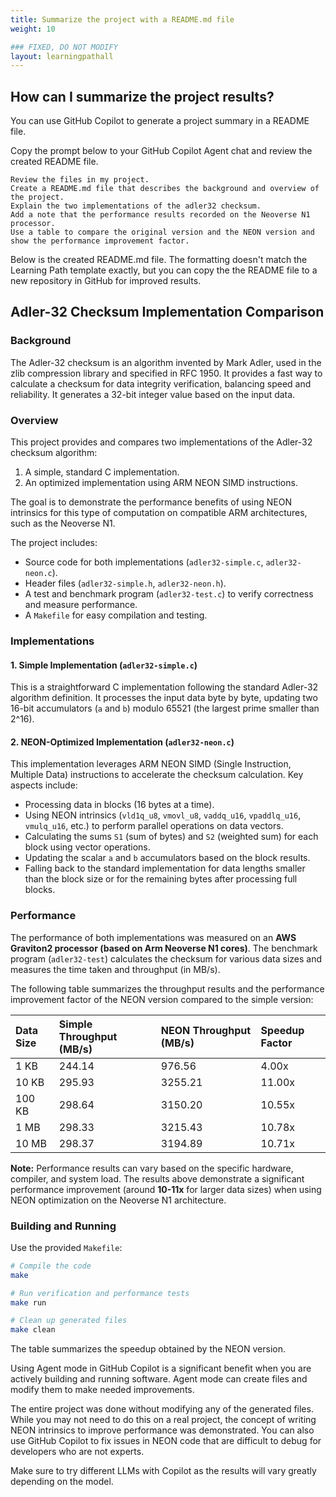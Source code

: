 ```yaml
---
title: Summarize the project with a README.md file
weight: 10 

### FIXED, DO NOT MODIFY
layout: learningpathall
---
```


## How can I summarize the project results?

You can use GitHub Copilot to generate a project summary in a README file. 

Copy the prompt below to your GitHub Copilot Agent chat and review the created README file.

```console
Review the files in my project.
Create a README.md file that describes the background and overview of the project. 
Explain the two implementations of the adler32 checksum. 
Add a note that the performance results recorded on the Neoverse N1 processor. 
Use a table to compare the original version and the NEON version and show the performance improvement factor.
```

Below is the created README.md file. The formatting doesn't match the Learning Path template exactly, but you can copy the the README file to a new repository in GitHub for improved results. 

## Adler-32 Checksum Implementation Comparison

### Background

The Adler-32 checksum is an algorithm invented by Mark Adler, used in the zlib compression library and specified in RFC 1950. It provides a fast way to calculate a checksum for data integrity verification, balancing speed and reliability. It generates a 32-bit integer value based on the input data.

### Overview

This project provides and compares two implementations of the Adler-32 checksum algorithm:

1.  A simple, standard C implementation.
2.  An optimized implementation using ARM NEON SIMD instructions.

The goal is to demonstrate the performance benefits of using NEON intrinsics for this type of computation on compatible ARM architectures, such as the Neoverse N1.

The project includes:
*   Source code for both implementations (`adler32-simple.c`, `adler32-neon.c`).
*   Header files (`adler32-simple.h`, `adler32-neon.h`).
*   A test and benchmark program (`adler32-test.c`) to verify correctness and measure performance.
*   A `Makefile` for easy compilation and testing.

### Implementations

#### 1. Simple Implementation (`adler32-simple.c`)

This is a straightforward C implementation following the standard Adler-32 algorithm definition. It processes the input data byte by byte, updating two 16-bit accumulators (`a` and `b`) modulo 65521 (the largest prime smaller than 2^16).

#### 2. NEON-Optimized Implementation (`adler32-neon.c`)

This implementation leverages ARM NEON SIMD (Single Instruction, Multiple Data) instructions to accelerate the checksum calculation. Key aspects include:
*   Processing data in blocks (16 bytes at a time).
*   Using NEON intrinsics (`vld1q_u8`, `vmovl_u8`, `vaddq_u16`, `vpaddlq_u16`, `vmulq_u16`, etc.) to perform parallel operations on data vectors.
*   Calculating the sums `S1` (sum of bytes) and `S2` (weighted sum) for each block using vector operations.
*   Updating the scalar `a` and `b` accumulators based on the block results.
*   Falling back to the standard implementation for data lengths smaller than the block size or for the remaining bytes after processing full blocks.

### Performance

The performance of both implementations was measured on an **AWS Graviton2 processor (based on Arm Neoverse N1 cores)**. The benchmark program (`adler32-test`) calculates the checksum for various data sizes and measures the time taken and throughput (in MB/s).

The following table summarizes the throughput results and the performance improvement factor of the NEON version compared to the simple version:

| Data Size | Simple Throughput (MB/s) | NEON Throughput (MB/s) | Speedup Factor |
| :-------- | :----------------------- | :--------------------- | :------------- |
| 1 KB      | 244.14                   | 976.56                 | 4.00x          |
| 10 KB     | 295.93                   | 3255.21                | 11.00x         |
| 100 KB    | 298.64                   | 3150.20                | 10.55x         |
| 1 MB      | 298.33                   | 3215.43                | 10.78x         |
| 10 MB     | 298.37                   | 3194.89                | 10.71x         |

**Note:** Performance results can vary based on the specific hardware, compiler, and system load. The results above demonstrate a significant performance improvement (around **10-11x** for larger data sizes) when using NEON optimization on the Neoverse N1 architecture.

### Building and Running

Use the provided `Makefile`:

```bash
# Compile the code
make

# Run verification and performance tests
make run

# Clean up generated files
make clean
```

The table summarizes the speedup obtained by the NEON version. 

Using Agent mode in GitHub Copilot is a significant benefit when you are actively building and running software. Agent mode can create files and modify them to make needed improvements. 

The entire project was done without modifying any of the generated files. While you may not need to do this on a real project, the concept of writing NEON intrinsics to improve performance was demonstrated. You can also use GitHub Copilot to fix issues in NEON code that are difficult to debug for developers who are not experts. 

Make sure to try different LLMs with Copilot as the results will vary greatly depending on the model.
